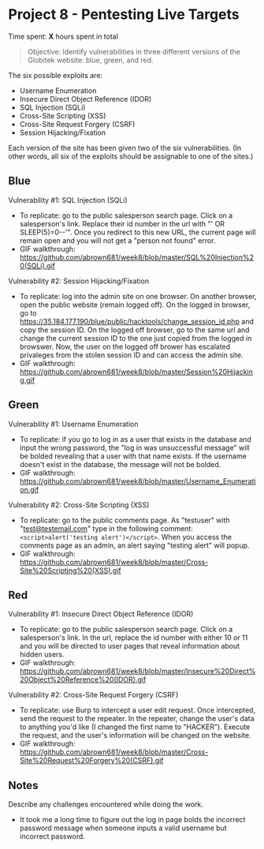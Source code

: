 # Project 8 - Pentesting Live Targets

Time spent: **X** hours spent in total

> Objective: Identify vulnerabilities in three different versions of the Globitek website: blue, green, and red.

The six possible exploits are:
* Username Enumeration
* Insecure Direct Object Reference (IDOR)
* SQL Injection (SQLi)
* Cross-Site Scripting (XSS)
* Cross-Site Request Forgery (CSRF)
* Session Hijacking/Fixation

Each version of the site has been given two of the six vulnerabilities. (In other words, all six of the exploits should be assignable to one of the sites.)

## Blue

Vulnerability #1: SQL Injection (SQLi)
- To replicate: go to the public salesperson search page. Click on a salesperson's link. Replace their id number in the url with "' OR SLEEP(5)=0--'". Once you redirect to this new URL, the current page will remain open and you will not get a "person not found" error.
- GIF walkthrough: https://github.com/abrown681/week8/blob/master/SQL%20Injection%20(SQLi).gif

Vulnerability #2: Session Hijacking/Fixation
- To replicate: log into the admin site on one browser. On another browser, open the public website (remain logged off). On the logged in browser, go to https://35.184.177.190/blue/public/hacktools/change_session_id.php and copy the session ID. On the logged off browser, go to the same url and change the current session ID to the one just copied from the logged in browswer. Now, the user on the logged off brower has escalated privaleges from the stolen session ID and can access the admin site.
- GIF walkthrough: https://github.com/abrown681/week8/blob/master/Session%20Hijacking.gif


## Green

Vulnerability #1: Username Enumeration
- To replicate: if you go to log in as a user that exists in the database and input the wrong password, the "log in was unsuccessful message" will be bolded revealing that a user with that name exists. If the username doesn't exist in the database, the message will not be bolded.
- GIF walkthrough: https://github.com/abrown681/week8/blob/master/Username_Enumeration.gif

Vulnerability #2: Cross-Site Scripting (XSS)
- To replicate: go to the public comments page. As "testuser" with "test@testemail.com" type in the following comment: `<script>alert('testing alert')</script>`. When you access the comments page as an admin, an alert saying "testing alert" will popup.
- GIF walkthrough: https://github.com/abrown681/week8/blob/master/Cross-Site%20Scripting%20(XSS).gif


## Red

Vulnerability #1: Insecure Direct Object Reference (IDOR)
- To replicate: go to the public salesperson search page. Click on a salesperson's link. In the url, replace the id number with either 10 or 11 and you will be directed to user pages that reveal information about hidden users.
- GIF walkthrough: https://github.com/abrown681/week8/blob/master/Insecure%20Direct%20Object%20Reference%20(IDOR).gif

Vulnerability #2: Cross-Site Request Forgery (CSRF)
- To replicate: use Burp to intercept a user edit request. Once intercepted, send the request to the repeater. In the repeater, change the user's data to anything you'd like (I changed the first name to "HACKER"). Execute the request, and the user's information will be changed on the website. 
- GIF walkthrough: https://github.com/abrown681/week8/blob/master/Cross-Site%20Request%20Forgery%20(CSRF).gif


## Notes

Describe any challenges encountered while doing the work.

- It took me a long time to figure out the log in page bolds the incorrect password message when someone inputs a valid username but incorrect password.  
